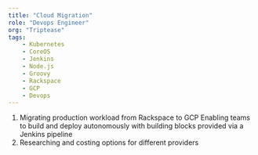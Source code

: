 ```yaml
---
title: "Cloud Migration"
role: "Devops Engineer"
org: "Triptease"
tags:
    - Kubernetes
    - CoreOS
    - Jenkins
    - Node.js
    - Groovy
    - Rackspace
    - GCP
    - Devops
---
```

1. Migrating production workload from Rackspace to GCP Enabling teams to build and deploy autonomously with building blocks provided via a Jenkins pipeline
2. Researching and costing options for different providers